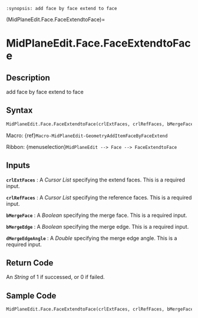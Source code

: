 ```{module} MidPlaneEdit.Face.FaceExtendtoFace()
:synopsis: add face by face extend to face
```

(MidPlaneEdit.Face.FaceExtendtoFace)=

# MidPlaneEdit.Face.FaceExtendtoFace

## Description

add face by face extend to face

## Syntax

```python
MidPlaneEdit.Face.FaceExtendtoFace(crlExtFaces, crlRefFaces, bMergeFace, bMergeEdge, dMergeEdgeAngle)
```

Macro: {ref}`Macro-MidPlaneEdit-GeometryAddItemFaceByFaceExtend`

Ribbon: {menuselection}`MidPlaneEdit --> Face --> FaceExtendtoFace`

## Inputs

**`crlExtFaces`**
: A _Cursor List_ specifying the extend faces. This is a required input.

**`crlRefFaces`**
: A _Cursor List_ specifying the reference faces. This is a required input.

**`bMergeFace`**
: A _Boolean_ specifying the merge face. This is a required input.

**`bMergeEdge`**
: A _Boolean_ specifying the merge edge. This is a required input.

**`dMergeEdgeAngle`**
: A _Double_ specifying the merge edge angle. This is a required input.

## Return Code

An _String_ of 1 if successed, or 0 if failed.

## Sample Code

```python
MidPlaneEdit.Face.FaceExtendtoFace(crlExtFaces, crlRefFaces, bMergeFace, bMergeEdge, dMergeEdgeAngle)
```
